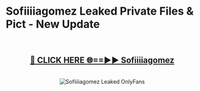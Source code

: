 # Sofiiiiagomez Leaked Private Files & Pict - New Update
<br>
<div align="center">
<h2><a href="https://mediafilles.blogspot.com/?title=Sofiiiiagomez" rel="nofollow">🔴 CLICK HERE 🌐==►► Sofiiiiagomez</a></h2>
<br>
<a href="https://mediafilles.blogspot.com/?title=Sofiiiiagomez" rel="nofollow" data-target="animated-image.originalLink"><img src="https://i.ibb.co.com/WyWwxjT/player-gif2.gif" alt="Sofiiiiagomez Leaked OnlyFans" style="max-width: 100%; display: inline-block;" data-target="animated-image.originalImage"></a>
</div>
<br>
